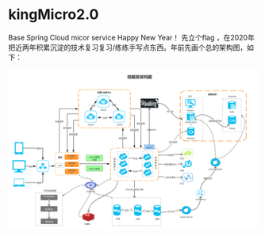 # kingMicro2.0
Base Spring Cloud micor service
Happy New Year！
先立个flag ，在2020年把近两年积累沉淀的技术复习复习/练练手写点东西。年前先画个总的架构图，如下：

![架构图](https://github.com/3zamn/ABTestImage/blob/master/kingMicro/5cb938b71091708ad43241a9d4477863.png) 
